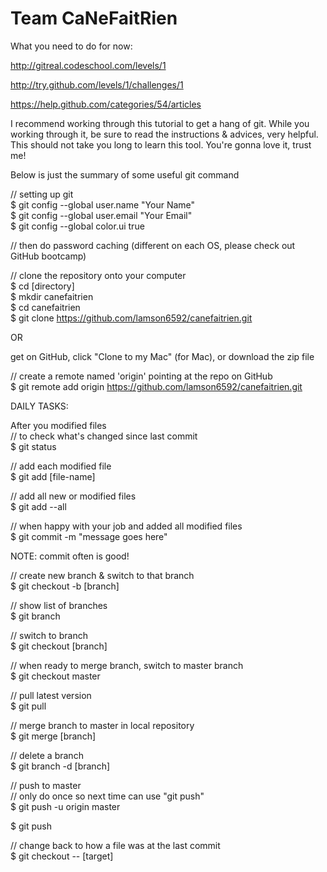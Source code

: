 Team CaNeFaitRien
======

What you need to do for now:

http://gitreal.codeschool.com/levels/1

http://try.github.com/levels/1/challenges/1
  
https://help.github.com/categories/54/articles  

I recommend working through this tutorial to get a hang of git. While you working through it, be sure to read the instructions & advices, very helpful. This should not take you long to learn this tool. You're gonna love it, trust me!  

  
Below is just the summary of some useful git command  
  
  
// setting up git  
$ git config --global user.name "Your Name"  
$ git config --global user.email "Your Email"  
$ git config --global color.ui true  
  
// then do password caching (different on each OS, please check out GitHub bootcamp)  

    
// clone the repository onto your computer  
$ cd [directory]  
$ mkdir canefaitrien  
$ cd canefaitrien  
$ git clone https://github.com/lamson6592/canefaitrien.git  
  
OR  
  
get on GitHub, click "Clone to my Mac" (for Mac), or download the zip file
  
// create a remote named 'origin' pointing at the repo on GitHub  
$ git remote add origin https://github.com/lamson6592/canefaitrien.git    
  



DAILY TASKS:  
  
After you modified files  
// to check what's changed since last commit    
$ git status  
  
// add each modified file   
$ git add [file-name]  

// add all new or modified files  
$ git add --all  
  
// when happy with your job and added all modified files  
$ git commit -m "message goes here"  
  
NOTE: commit often is good!  
  
  
// create new branch & switch to that branch  
$ git checkout -b [branch]  
  
// show list of branches  
$ git branch  
  
// switch to branch  
$ git checkout [branch] 
  
  
// when ready to merge branch, switch to master branch  
$ git checkout master  
  
// pull latest version  
$ git pull  
  
// merge branch to master in local repository  
$ git merge [branch]  
  
// delete a branch  
$ git branch -d [branch]
 
// push to master  
// only do once so next time can use "git push"  
$ git push -u origin master  
   
$ git push  

// change back to how a file was at the last commit  
$ git checkout -- [target]
